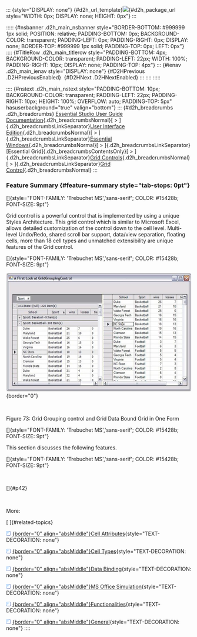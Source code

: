 ::: {style="DISPLAY: none"}
[](ms-xhelp:///?Id=d2h_url_template){#d2h_url_template}![](!package_url!){#d2h_package_url style="WIDTH: 0px; DISPLAY: none; HEIGHT: 0px"}
:::

::::: {#nsbanner .d2h_main_nsbanner style="BORDER-BOTTOM: #999999 1px solid; POSITION: relative; PADDING-BOTTOM: 0px; BACKGROUND-COLOR: transparent; PADDING-LEFT: 0px; PADDING-RIGHT: 0px; DISPLAY: none; BORDER-TOP: #999999 1px solid; PADDING-TOP: 0px; LEFT: 0px"}
:::: {#TitleRow .d2h_main_titlerow style="PADDING-BOTTOM: 4px; BACKGROUND-COLOR: transparent; PADDING-LEFT: 22px; WIDTH: 100%; PADDING-RIGHT: 10px; DISPLAY: none; PADDING-TOP: 4px"}
::: {#ienav .d2h_main_ienav style="DISPLAY: none"}
[](ms-xhelp:///?Id=34d6d2f2-b590-4f4d-ab8b-7d523ced9775){#D2HPrevious .D2HPreviousEnabled}  [](ms-xhelp:///?Id=49fbf1ec-e3dd-4311-85f7-966be7cc35d3){#D2HNext .D2HNextEnabled}
:::
::::
:::::

:::: {#nstext .d2h_main_nstext style="PADDING-BOTTOM: 10px; BACKGROUND-COLOR: transparent; PADDING-LEFT: 22px; PADDING-RIGHT: 10px; HEIGHT: 100%; OVERFLOW: auto; PADDING-TOP: 5px" hasuserbackground="true" valign="bottom"}
::: {#d2h_breadcrumbs .d2h_breadcrumbs}
[Essential Studio User Guide Documentation](ms-xhelp:///?Id=12457748-09e3-4d74-a240-8e049cedf030){.d2h_breadcrumbsNormal}[ \> ]{.d2h_breadcrumbsLinkSeparator}[User Interface Edition](ms-xhelp:///?Id=c29296b7-531c-413b-a0ec-488ca1f7f669){.d2h_breadcrumbsNormal}[ \> ]{.d2h_breadcrumbsLinkSeparator}[Essential Windows](ms-xhelp:///?Id=e60759d8-47a4-4570-9d7a-16a68d63f2ea){.d2h_breadcrumbsNormal}[ \> ]{.d2h_breadcrumbsLinkSeparator}[Essential Grid]{.d2h_breadcrumbsContentsOnly}[ \> ]{.d2h_breadcrumbsLinkSeparator}[Grid Controls](ms-xhelp:///?Id=bf2d70d7-33dc-4c67-a55d-4fcf8d51dc2b){.d2h_breadcrumbsNormal}[ \> ]{.d2h_breadcrumbsLinkSeparator}[Grid Control](ms-xhelp:///?Id=ada2a727-2fb9-48d8-adef-54769621df7a){.d2h_breadcrumbsNormal}
:::

### Feature Summary {#feature-summary style="tab-stops: 0pt"}

[]{style="FONT-FAMILY: 'Trebuchet MS','sans-serif'; COLOR: #15428b; FONT-SIZE: 9pt"} 

Grid control is a powerful control that is implemented by using a unique Styles Architecture. This grid control which is similar to Microsoft Excel, allows detailed customization of the control down to the cell level. Multi-level Undo/Redo, shared scroll bar support, data/view separation, floating cells, more than 18 cell types and unmatched extensibility are unique features of the Grid control.

[]{style="FONT-FAMILY: 'Trebuchet MS','sans-serif'; COLOR: #15428b; FONT-SIZE: 9pt"} 

![](ImagesExt/image91_79.jpg){border="0"}

 

Figure 73: Grid Grouping control and Grid Data Bound Grid in One Form

[]{style="FONT-FAMILY: 'Trebuchet MS','sans-serif'; COLOR: #15428b; FONT-SIZE: 9pt"} 

This section discusses the following features.

[]{style="FONT-FAMILY: 'Trebuchet MS','sans-serif'; COLOR: #15428b; FONT-SIZE: 9pt"} 

 

[]{#p42} 

 

More:

[ ]{#related-topics}

[![](button.gif){border="0" align="absMiddle"}Cell Attributes](ms-xhelp:///?Id=452a7dc4-8ade-41f6-accd-5a7f114390aa){style="TEXT-DECORATION: none"}

[![](button.gif){border="0" align="absMiddle"}Cell Types](ms-xhelp:///?Id=e40dd108-f2fa-4254-8363-2ce181cbe518){style="TEXT-DECORATION: none"}

[![](button.gif){border="0" align="absMiddle"}Data Binding](ms-xhelp:///?Id=35fca681-3fc8-4249-b230-607dbf506e70){style="TEXT-DECORATION: none"}

[![](button.gif){border="0" align="absMiddle"}MS Office Simulation](ms-xhelp:///?Id=c444333d-d060-445e-add6-dde2c33ece1c){style="TEXT-DECORATION: none"}

[![](button.gif){border="0" align="absMiddle"}Functionalities](ms-xhelp:///?Id=30c8d543-f31c-4e15-af20-6f506de82d82){style="TEXT-DECORATION: none"}

[![](button.gif){border="0" align="absMiddle"}General](ms-xhelp:///?Id=c27f26f7-d59b-45cd-8422-56566bf07bf7){style="TEXT-DECORATION: none"}
::::
